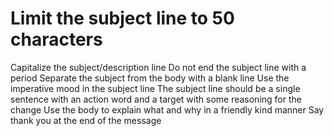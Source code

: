 # Limit the subject line to 50 characters 
Capitalize the subject/description line
Do not end the subject line with a period
Separate the subject from the body with a blank line
Use the imperative mood in the subject line
The subject line should be a single sentence with an action word and a target with some reasoning for the change
Use the body to explain what and why in a friendly kind manner
Say thank you at the end of the message